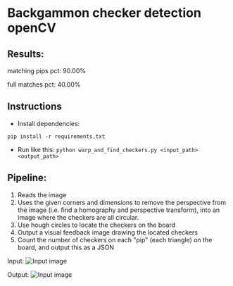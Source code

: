 # Backgammon checker detection openCV

## Results:

matching pips pct:  90.00%

full matches pct:   40.00%

## Instructions

* Install dependencies:

```pip install -r requirements.txt```

* Run like this:
    ```python warp_and_find_checkers.py <input_path> <output_path>```

## Pipeline:

1. Reads the image
2. Uses the given corners and dimensions to remove the perspective from the image (i.e. find a homography and perspective transform), into an image where the checkers are all circular.
3. Use hough circles to locate the checkers on the board
4. Output a visual feedback image drawing the located checkers
5. Count the number of checkers on each "pip" (each triangle) on the board, and output this as a JSON

Input:
![Input image](bgsamples/p40_20190821_122507.jpg)

Output:
![Input image](output/p40_20190821_122507.visual_feedback.jpg)